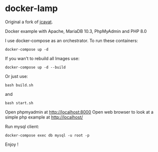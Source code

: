 # docker-lamp

Original a fork of [jcavat](https://github.com/jcavat/docker-lamp).

Docker example with Apache, MariaDB 10.3, PhpMyAdmin and PHP 8.0

I use docker-compose as an orchestrator. To run these containers:

```
docker-compose up -d
```

If you wan't to rebuild all Images use:

```
docker-compose up -d --build
```

Or just use:

```
bash build.sh
```

and

```
bash start.sh
```

Open phpmyadmin at [http://localhost:8000](http://localhost:8000)
Open web browser to look at a simple php example at [http://localhost/](http://localhost/)

Run mysql client:

```
docker-compose exec db mysql -u root -p
```

Enjoy !
